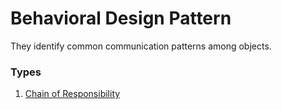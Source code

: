 ﻿# Behavioral Design Pattern

They identify common communication patterns among objects.

### Types

1. [Chain of Responsibility](ChainOfResponsibility/README.md)